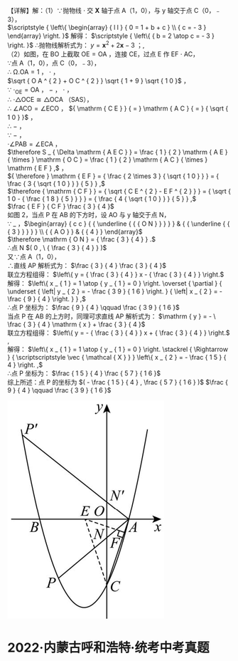 【详解】解：（1）∵抛物线 $\cdot$ 交 $\mathbf { X }$ 轴于点 A（1，0），与 y 轴交于点 C（0，﹣3），  
$\scriptstyle { \left\{ \begin{array} { l l } { 0 = 1 + b + c } \\ { c = - 3 } \end{array} \right. }$ 解得： $\scriptstyle { \left\{ { b = 2 \atop c = - 3 } \right. }$ ∴抛物线解析式为： $y = \mathbf { x } ^ { 2 } + 2 \mathbf { x } - 3$ ；,  
（2）如图，在 BO 上截取 $\mathrm { O E } { = } \mathrm { O A }$ ，连接 CE，过点 E 作 EF $\cdot$ AC，  
∵点 A（1，0），点 C（0，﹣3），  
∴ $\mathrm { \Omega } . \mathrm { O A } = 1$ ， $\cdot$ ，  
$\sqrt { O A ^ { 2 } + O C ^ { 2 } } \sqrt { 1 + 9 } \sqrt { 1 0 }$ ，  
∵ $\mathrm { \cdot _ { O E } = O A }$ ， $-$ ， $\cdot$ ，  
∴ $\cdot \triangle \mathrm { O C E } \cong \triangle \mathrm { O C A }$ （SAS），  
∴ $\angle \mathrm { A C O } = \angle \mathrm { E C O }$ ， ${ \mathrm { C E } } { = } \mathrm { A C } { = } { \sqrt { 1 0 } }$ ，  
∴ $-$ ，  
∵ $-$ ，  
$\cdot \angle \mathrm { P A B } { = } \angle \mathrm { E C A }$ ，  
$\therefore S _ { \Delta \mathrm { A E C } } = \frac { 1 } { 2 } \mathrm { A E } { \times } \mathrm { O C } = \frac { 1 } { 2 } \mathrm { A C } { \times } \mathrm { E F } ,$ ，  
${ \therefore } \mathrm { E F } = { \frac { 2 \times 3 } { \sqrt { 1 0 } } } = { \frac { 3 { \sqrt { 1 0 } } } { 5 } } ,$   
$\therefore { \mathrm { C F } } = { \sqrt { C E ^ { 2 } - E F ^ { 2 } } } = { \sqrt { 1 0 - { \frac { 1 8 } { 5 } } } } = { \frac { 4 { \sqrt { 1 0 } } } { 5 } } ,$   
$\frac { E F } { C F } \frac { 3 } { 4 }$   
如图 2，当点 $\mathrm { P }$ 在 AB 的下方时，设 AO 与 y 轴交于点 N，  
∵ $\_$ ，$\begin{array} { c c } { { \underline { { { O N } } } } } & { { \underline { { { 3 } } } } } \\ { { A O } } & { { 4 } } \end{array}$   
$\therefore \mathrm { O N } = { \frac { 3 } { 4 } } .$   
∴点 N $( 0 , \ { \frac { 3 } { 4 } } )$   
又∵点 A（1，0），  
∴直线 AP 解析式为： $\frac { 3 } { 4 } \frac { 3 } { 4 }$   
联立方程组得： $\left\{ y = { \frac { 3 } { 4 } } x - { \frac { 3 } { 4 } } \right.$   
解得： $\left\{ x _ { 1 } = 1 \atop { y _ { 1 } = 0 }  \right. \overset { \partial } { \underset { \left| y _ { 2 } = - \frac { 3 9 } { 1 6 } \right. } { \left| x _ { 2 } = - \frac { 9 } { 4 } \right. } } ,$   
∴点 P 坐标为： $\frac { 9 } { 4 } \qquad \frac { 3 9 } { 1 6 }$   
当点 P 在 AB 的上方时，同理可求直线 AP 解析式为： $\mathrm { y } = - \ \frac { 3 } { 4 } \mathrm { x } + \frac { 3 } { 4 }$   
联立方程组得： $\left\{ y = - { \frac { 3 } { 4 } } x + { \frac { 3 } { 4 } } \right.$ ,  
解得： $\left\{ x _ { 1 } = 1 \atop { y _ { 1 } = 0 } \right. \stackrel { \Rightarrow } { \scriptscriptstyle \vec { \mathcal { X } } } \left\{ x _ { 2 } = - \frac { 1 5 } { 4 } \right. ,$   
∴点 P 坐标为： $\frac { 1 5 } { 4 } \frac { 5 7 } { 1 6 }$   
综上所述：点 P 的坐标为 $( - \frac { 1 5 } { 4 } , \frac { 5 7 } { 1 6 } )$ $\frac { 9 } { 4 } \qquad \frac { 3 9 } { 1 6 }$

![](<../../qs_image_DB/专题1-6_二倍角的解题策略：倍半角模型与绝配角（解析版）_/4505d545f1561779b722864f75baa86530b782a23125762e72047365c321791a.jpg>)

# 2022·内蒙古呼和浩特·统考中考真题
